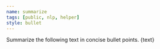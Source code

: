 ```yaml
---
name: summarize
tags: [public, nlp, helper]
style: bullet
---
```

Summarize the following text in concise bullet points. {text}
